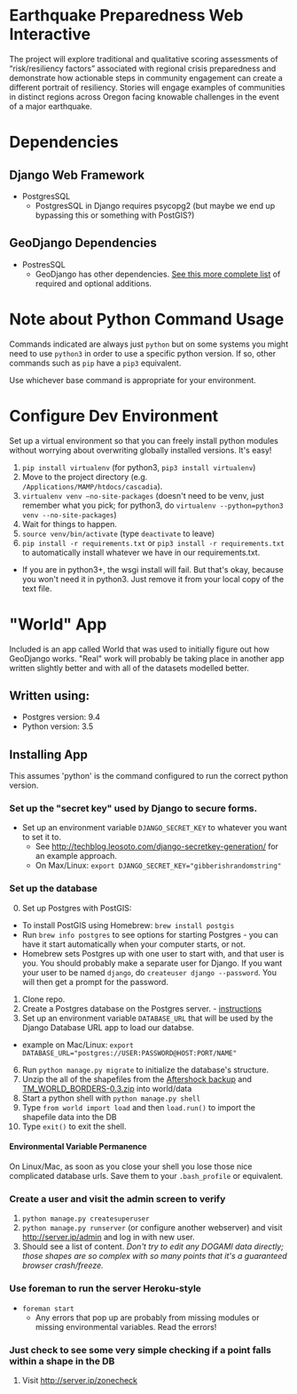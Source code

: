 # Earthquake Preparedness Web Interactive

The project will explore traditional and qualitative scoring assessments of “risk/resiliency   factors” associated with regional crisis preparedness and demonstrate how actionable steps in community engagement can create a different portrait of resiliency. Stories will engage examples of communities in distinct regions across Oregon facing knowable challenges in the event of a major earthquake.

# Dependencies
## Django Web Framework
* PostgresSQL
  * PostgresSQL in Django requires psycopg2 (but maybe we end up bypassing this or something with PostGIS?)

## GeoDjango Dependencies
* PostresSQL
  * GeoDjango has other dependencies.  [See this more complete list](https://docs.djangoproject.com/en/1.7/ref/contrib/gis/install/geolibs/) of required and optional additions.
  
  
# Note about Python Command Usage
Commands indicated are always just `python` but on some systems you might need
to use `python3` in order to use a specific python version.  If so, other commands
such as `pip` have a `pip3` equivalent.

Use whichever base command is appropriate for your environment.
  
# Configure Dev Environment
Set up a virtual environment so that you can freely install python modules
without worrying about overwriting globally installed versions.  It's easy!

1. `pip install virtualenv` (for python3, `pip3 install virtualenv`)
2. Move to the project directory (e.g. `/Applications/MAMP/htdocs/cascadia`).
3. `virtualenv venv –no-site-packages`  (doesn't need to be venv, just remember what you pick; for python3, do `virtualenv --python=python3 venv --no-site-packages`)
4. Wait for things to happen.
5. `source venv/bin/activate`  (type `deactivate` to leave)
6. `pip install -r requirements.txt` or `pip3 install -r requirements.txt` to automatically install whatever we have in
our requirements.txt.
  * If you are in python3+, the wsgi install will fail.  But that's okay, because
    you won't need it in python3.  Just remove it from your local copy of the text file.
 

# "World" App
Included is an app called World that was used to initially figure out
how GeoDjango works.  "Real" work will probably be taking place in another app
written slightly better and with all of the datasets modelled better.
## Written using:
* Postgres version: 9.4 
* Python version: 3.5

## Installing App
This assumes 'python' is the command configured to run the correct python version.

### Set up the "secret key" used by Django to secure forms.
* Set up an environment variable `DJANGO_SECRET_KEY` to whatever you want to set it to.
  * See http://techblog.leosoto.com/django-secretkey-generation/ for an example approach.
  * On Max/Linux: `export DJANGO_SECRET_KEY="gibberishrandomstring"`
  
### Set up the database
0. Set up Postgres with PostGIS: 
 * To install PostGIS using Homebrew: `brew install postgis`
 * Run `brew info postgres` to see options for starting Postgres - you can have it start automatically when your computer starts, or not.
 * Homebrew sets Postgres up with one user to start with, and that user is you. You should probably make a separate user for Django. If you want your user to be named `django`, do `createuser django --password`. You will then get a prompt for the password.

1. Clone repo.
2. Create a Postgres database on the Postgres server. -  [instructions](http://postgis.net/docs/manual-2.1/postgis_installation.html#create_new_db_extensions)
3. Set up an environment variable `DATABASE_URL` that will be used by the Django Database URL app to load our databse.
  * example on Mac/Linux: `export DATABASE_URL="postgres://USER:PASSWORD@HOST:PORT/NAME"` 
6. Run `python manage.py migrate` to initialize the database's structure.
7. Unzip the all of the shapefiles from the [Aftershock backup](https://www.dropbox.com/s/qefxqdddeqtlryq/AftershockDatabase.zip?dl=0) and [TM_WORLD_BORDERS-0.3.zip](http://thematicmapping.org/downloads/TM_WORLD_BORDERS-0.3.zip) into world/data
8. Start a python shell with `python manage.py shell`
9. Type `from world import load` and then `load.run()` to import the shapefile data into the DB
10. Type `exit()` to exit the shell.

#### Environmental Variable Permanence
On Linux/Mac, as soon as you close your shell you lose those nice complicated database urls.
Save them to your `.bash_profile` or equivalent.

### Create a user and visit the admin screen to verify
1. `python manage.py createsuperuser`
2. `python manage.py runserver` (or configure another webserver) and visit http://server.ip/admin and log in with new user.
3. Should see a list of content.  *Don't try to edit any DOGAMI data directly; those shapes are so complex with so many points that it's a guaranteed browser crash/freeze.*

### Use foreman to run the server Heroku-style
* `foreman start`
  * Any errors that pop up are probably from missing modules or missing environmental variables.
    Read the errors!

### Just check to see some very simple checking if a point falls within a shape in the DB
1.  Visit http://server.ip/zonecheck
